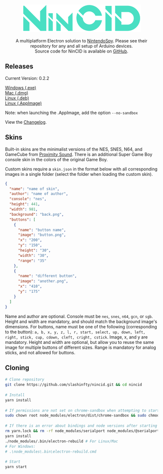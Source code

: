 <p align="center">
<img src="docs/nincid.png"><br><br>
A multiplatform Electron solution to <a href="https://github.com/jaburns/NintendoSpy">NintendoSpy</a>. Please see their repository for any and all setup of Arduino devices.<br>
Source code for NinCID is available on <a href="https://github.com/slashinfty/nincid">GitHub</a>.
</p>

## Releases

Current Version: 0.2.2

<a href="https://github.com/slashinfty/nincid/releases/latest/download/NinCID_Setup_0.2.1.exe">Windows (.exe)</a><br>
<a href="https://github.com/slashinfty/nincid/releases/latest/download/NinCID-0.2.1.dmg">Mac (.dmg)</a><br>
<a href="https://github.com/slashinfty/nincid/releases/latest/download/nincid_0.2.1_amd64.deb">Linux (.deb)</a><br>
<a href="https://github.com/slashinfty/nincid/releases/latest/download/NinCID-0.2.1.AppImage">Linux (.AppImage)</a>

Note: when launching the .AppImage, add the option `--no-sandbox`

View the [Changelog](changelog.md).

## Skins
Built-in skins are the minimalist versions of the NES, SNES, N64, and GameCube from [Proximity Sound](https://proximitysound.com/skins/). There is an additional Super Game Boy console skin in the colors of the original Game Boy.

Custom skins require a `skin.json` in the format below with all corresponding images in a single folder (select the folder when loading the custom skin).

```json
{
  "name": "name of skin",
  "author": "name of author",
  "console": "nes",
  "height": 441,
  "width": 981,
  "background": "back.png",
  "buttons": [
    {
      "name": "button name",
      "image": "button.png",
      "x": "200",
      "y": "150",
      "height": "30",
      "width": "30",
      "range": "35"
    },
    {
      "name": "different button",
      "image": "another.png",
      "x": "410",
      "y": "175"
    }
  ]
}
```

Name and author are optional. Console must be `nes`, `snes`, `n64`, `gcn`, or `sgb`. Height and width are mandatory, and should match the background image's dimensions. For buttons, name must be one of the following (corresponding to the button): `a, b, x, y, z, l, r, start, select, up, down, left, right, stick, cup, cdown, cleft, cright, cstick`. Image, x, and y are mandatory. Height and width are optional, but allow you to reuse the same image for multiple buttons of different sizes. Range is mandatory for analog sticks, and not allowed for buttons.

## Cloning
```bash
# Clone repository
git clone https://github.com/slashinfty/nincid.git && cd nincid

# Install
yarn install

# If permissions are not set on chrome-sandbox when attempting to start
sudo chown root node_modules/electron/dist/chrome-sandbox && sudo chmod 4755 node_modules/electron/dist/chrome-sandbox

# If there is an error about bindings and node versions after starting
rm yarn.lock && rm -rf node_modules/serialport node_modules/@serialport
yarn install
./node_modules/.bin/electron-rebuild # For Linux/Mac
# For Windows:
# .\node_modules\.bin\electron-rebuild.cmd 

# Start
yarn start
```
